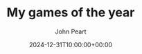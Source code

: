 ---
date: 2024-12-31T10:00:00+00:00
title: "My games of the year"
author: "John Peart"
excerpt: "A top 10 of games I've loved playing this year."
categories:
- gaming

list-type: "numbered"
list: 
- item: "Bloodborne"
- item: "Elden Ring"
- item: "The Plucky Squire"
- item: "Dredge"
- item: "Death’s Door"
- item: "Metroid: Zero Mission"
- item: "Control"
- item: "Tunic"
- item: "Hermano"
- item: "Super Mario Land 3: Wario Land"
---